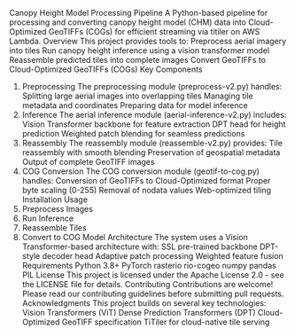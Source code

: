 Canopy Height Model Processing Pipeline
A Python-based pipeline for processing and converting canopy height model (CHM) data into Cloud-Optimized GeoTIFFs (COGs) for efficient streaming via titiler on AWS Lambda.
Overview
This project provides tools to:
Preprocess aerial imagery into tiles
Run canopy height inference using a vision transformer model
Reassemble predicted tiles into complete images
Convert GeoTIFFs to Cloud-Optimized GeoTIFFs (COGs)
Key Components
1. Preprocessing
The preprocessing module (preprocess-v2.py) handles:
Splitting large aerial images into overlapping tiles
Managing tile metadata and coordinates
Preparing data for model inference
2. Inference
The aerial inference module (aerial-inference-v2.py) includes:
Vision Transformer backbone for feature extraction
DPT head for height prediction
Weighted patch blending for seamless predictions
3. Reassembly
The reassembly module (reassemble-v2.py) provides:
Tile reassembly with smooth blending
Preservation of geospatial metadata
Output of complete GeoTIFF images
4. COG Conversion
The COG conversion module (geotif-to-cog.py) handles:
Conversion of GeoTIFFs to Cloud-Optimized format
Proper byte scaling (0-255)
Removal of nodata values
Web-optimized tiling
Installation
Usage
1. Preprocess Images
2. Run Inference
3. Reassemble Tiles
4. Convert to COG
Model Architecture
The system uses a Vision Transformer-based architecture with:
SSL pre-trained backbone
DPT-style decoder head
Adaptive patch processing
Weighted feature fusion
Requirements
Python 3.8+
PyTorch
rasterio
rio-cogeo
numpy
pandas
PIL
License
This project is licensed under the Apache License 2.0 - see the LICENSE file for details.
Contributing
Contributions are welcome! Please read our contributing guidelines before submitting pull requests.
Acknowledgments
This project builds on several key technologies:
Vision Transformers (ViT)
Dense Prediction Transformers (DPT)
Cloud-Optimized GeoTIFF specification
TiTiler for cloud-native tile serving
